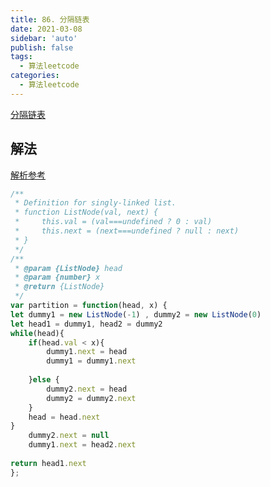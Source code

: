 ```yaml
---
title: 86. 分隔链表
date: 2021-03-08
sidebar: 'auto'
publish: false
tags: 
  - 算法leetcode
categories:
  - 算法leetcode
---
```

[分隔链表](https://leetcode-cn.com/problems/reverse-linked-list/)

## 解法
[解析参考](https://leetcode-cn.com/problems/partition-list/solution/hua-tu-jiu-yi-mu-liao-ran-by-xiao-min-s-bcw7/)
```js
/**
 * Definition for singly-linked list.
 * function ListNode(val, next) {
 *     this.val = (val===undefined ? 0 : val)
 *     this.next = (next===undefined ? null : next)
 * }
 */
/**
 * @param {ListNode} head
 * @param {number} x
 * @return {ListNode}
 */
var partition = function(head, x) {
let dummy1 = new ListNode(-1) , dummy2 = new ListNode(0)
let head1 = dummy1, head2 = dummy2
while(head){
    if(head.val < x){
        dummy1.next = head
        dummy1 = dummy1.next
       
    }else {
        dummy2.next = head 
        dummy2 = dummy2.next
    }
    head = head.next  
}
    dummy2.next = null
    dummy1.next = head2.next
   
return head1.next
};
```